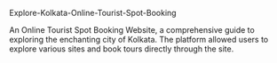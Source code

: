 Explore-Kolkata-Online-Tourist-Spot-Booking

An Online Tourist Spot Booking Website, a comprehensive guide to exploring the enchanting city of Kolkata. The platform allowed users to explore various sites and book tours directly through the site.
